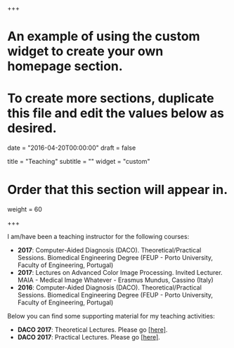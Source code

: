 +++
# An example of using the custom widget to create your own homepage section.
# To create more sections, duplicate this file and edit the values below as desired.

date = "2016-04-20T00:00:00"
draft = false

title = "Teaching"
subtitle = ""
widget = "custom"

# Order that this section will appear in.
weight = 60

+++

I am/have been a teaching instructor for the following courses:

- **2017**: Computer-Aided Diagnosis (DACO). Theoretical/Practical Sessions. Biomedical Engineering Degree (FEUP - Porto University, Faculty of Engineering, Portugal)
- **2017**: Lectures on Advanced Color Image Processing. Invited Lecturer. MAIA - Medical Image Whatever - Erasmus Mundus, Cassino (Italy)
- **2016**: Computer-Aided Diagnosis (DACO). Theoretical/Practical Sessions. Biomedical Engineering Degree (FEUP - Porto University, Faculty of Engineering, Portugal)


Below you can find some supporting material for my teaching activities:

- **DACO 2017**: Theoretical Lectures. Please go [[here]](www.google.com).
- **DACO 2017**: Practical Lectures. Please go [[here]](www.google.com).
